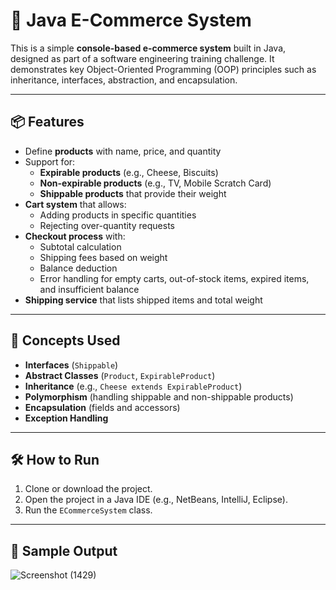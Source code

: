 # 🛒 Java E-Commerce System

This is a simple **console-based e-commerce system** built in Java, designed as part of a software engineering training challenge. It demonstrates key Object-Oriented Programming (OOP) principles such as inheritance, interfaces, abstraction, and encapsulation.

---

## 📦 Features

- Define **products** with name, price, and quantity
- Support for:
  - **Expirable products** (e.g., Cheese, Biscuits)
  - **Non-expirable products** (e.g., TV, Mobile Scratch Card)
  - **Shippable products** that provide their weight
- **Cart system** that allows:
  - Adding products in specific quantities
  - Rejecting over-quantity requests
- **Checkout process** with:
  - Subtotal calculation
  - Shipping fees based on weight
  - Balance deduction
  - Error handling for empty carts, out-of-stock items, expired items, and insufficient balance
- **Shipping service** that lists shipped items and total weight

---

## 🧠 Concepts Used

- **Interfaces** (`Shippable`)
- **Abstract Classes** (`Product`, `ExpirableProduct`)
- **Inheritance** (e.g., `Cheese extends ExpirableProduct`)
- **Polymorphism** (handling shippable and non-shippable products)
- **Encapsulation** (fields and accessors)
- **Exception Handling**

---

## 🛠️ How to Run

1. Clone or download the project.
2. Open the project in a Java IDE (e.g., NetBeans, IntelliJ, Eclipse).
3. Run the `ECommerceSystem` class.

---

## 🧪 Sample Output


![Screenshot (1429)](https://github.com/user-attachments/assets/c9324640-1e7c-4131-8a2f-c173fbfed695)
